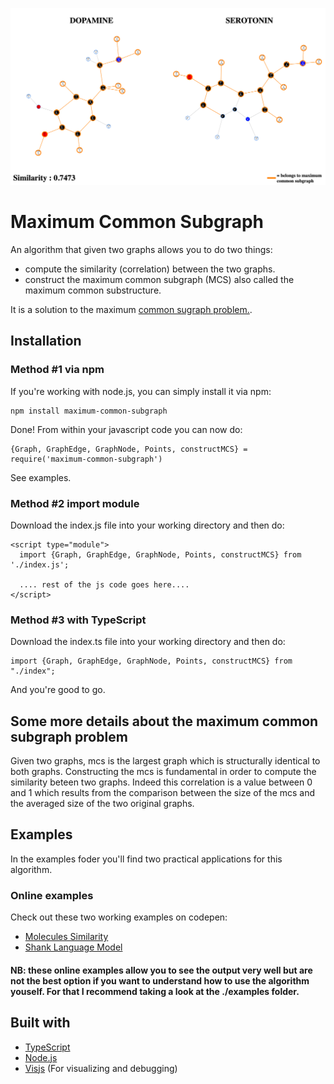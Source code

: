 ![Alt text](imgs/dopamine_serotonin_similarity.png?raw=true "Dopamine Serotonin Similarity")
# Maximum Common Subgraph
An algorithm that given two graphs allows you to do two things:
* compute the similarity (correlation) between the two graphs. 
* construct the maximum common subgraph (MCS) also called the maximum common substructure.

It is a solution to the maximum [common sugraph problem.](https://www.google.com/search?sxsrf=ACYBGNSN6w2aDBEq0Q7AFsOOWMdOjRMidQ%3A1571432071191&ei=hyaqXe-oC9CFmwX94IXABw&q=maximum+common+subgraph+problem&oq=maximum+common+subgraph+problem).

## Installation
### Method #1 via npm
If you're working with node.js, you can simply install it via npm:
```
npm install maximum-common-subgraph
```
Done! From within your javascript code you can now do:
```
{Graph, GraphEdge, GraphNode, Points, constructMCS} = require('maximum-common-subgraph')
```
See examples. 

### Method #2 import module 
Download the index.js file into your working directory and then do:
```
<script type="module">
  import {Graph, GraphEdge, GraphNode, Points, constructMCS} from './index.js';
  
  .... rest of the js code goes here....
</script>
```

### Method #3 with TypeScript
Download the index.ts file into your working directory and then do:
```
import {Graph, GraphEdge, GraphNode, Points, constructMCS} from "./index";
```
And you're good to go. 

## Some more details about the maximum common subgraph problem
Given two graphs, mcs is the largest graph which is structurally identical to both graphs. Constructing the mcs is fundamental in order to compute the similarity beteen two graphs. Indeed this correlation is a value between 0 and 1 which results from the comparison between the size of the mcs and the averaged size of the two original graphs. 

## Examples
In the examples foder you'll find two practical applications for this algorithm. 
### Online examples
Check out these two working examples on codepen:
* [Molecules Similarity](https://codepen.io/giuliozani/full/zYYoYLo)
* [Shank Language Model](https://codepen.io/giuliozani/full/ZEEpdxQ)
#### NB: these online examples allow you to see the output very well but are not the best option if you want to understand how to use the algorithm youself. For that I recommend taking a look at the ./examples folder.

## Built with
* [TypeScript](https://www.typescriptlang.org/)
* [Node.js](https://nodejs.org/en/)
* [Visjs](https://visjs.github.io/vis-network/examples/) (For visualizing and debugging)
